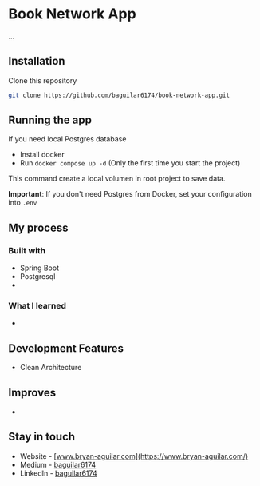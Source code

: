# Book Network App

...

## Installation

Clone this repository

```bash
git clone https://github.com/baguilar6174/book-network-app.git
```

## Running the app

If you need local Postgres database

- Install docker
- Run `docker compose up -d` (Only the first time you start the project)

This command create a local volumen in root project to save data.

**Important**: If you don't need Postgres from Docker, set your configuration into `.env`

## My process

### Built with

- Spring Boot
- Postgresql
- 

### What I learned

- 

## Development Features

- Clean Architecture

## Improves

- 

## Stay in touch

- Website - [www.bryan-aguilar.com](https://www.bryan-aguilar.com/)
- Medium - [baguilar6174](https://baguilar6174.medium.com/)
- LinkedIn - [baguilar6174](https://www.linkedin.com/in/baguilar6174)
